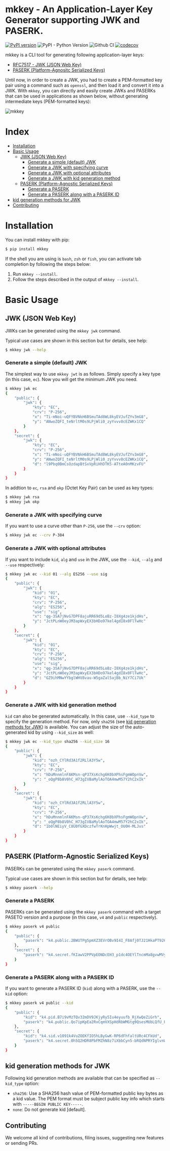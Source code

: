 # mkkey - An Application-Layer Key Generator supporting JWK and PASERK.

[![PyPI version](https://badge.fury.io/py/mkkey.svg)](https://badge.fury.io/py/mkkey)
![PyPI - Python Version](https://img.shields.io/pypi/pyversions/mkkey)
![Github CI](https://github.com/dajiaji/mkkey/actions/workflows/python-package.yml/badge.svg)
[![codecov](https://codecov.io/gh/dajiaji/mkkey/branch/main/graph/badge.svg?token=QN8GXEYEP3)](https://codecov.io/gh/dajiaji/mkkey)

mkkey is a CLI tool for generating following application-layer keys:
- [RFC7517 - JWK (JSON Web Key)](https://datatracker.ietf.org/doc/html/rfc7517)
- [PASERK (Platform-Agnositc Serialized Keys)](https://github.com/paseto-standard/paserk)

Until now, in order to create a JWK, you had to create a PEM-formatted key pair using a command
such as `openssl`, and then load it and convert it into a JWK. With `mkkey`, you can
directly and easily create JWKs and PASERKs that can be used in applications as shown below,
without generating intermediate keys (PEM-formatted keys):

![mkkey](https://github.com/dajiaji/mkkey/wiki/images/mkkey_header.png)

# Index

- [Installation](#installation)
- [Basic Usage](#basic-usage)
  - [JWK (JSON Web Key)](#jwk-json-web-key)
      - [Generate a simple (default) JWK](#generate-a-simple-default-jwk)
      - [Generate a JWK with specifying curve](#generate-a-jwk-with-specifying-curve)
      - [Generate a JWK with optional attributes](#generate-a-jwk-with-optional-attributes)
      - [Generate a JWK with kid generation method](#generate-a-jwk-with-kid-generation-method)
  - [PASERK (Platform-Agnostic Serialized Keys)](#paserk-platform-agnostic-serialized-keys)
      - [Generate a PASERK](#generate-a-paserk)
      - [Generate a PASERK along with a PASERK ID](#generate-a-paserk-with-a-paserk-id)
- [kid generation methods for JWK](#kid-generation-methods-for-jwk)
- [Contributing](#contributing)

# Installation

You can install mkkey with pip:

```sh
$ pip install mkkey
```

If the shell you are using is `bash`, `zsh` or `fish`, you can activate tab completion
by following the steps below:

1. Run `mkkey --install`.
2. Follow the steps described in the output of `mkkey --install`.

# Basic Usage

## JWK (JSON Web Key)

JWKs can be generated using the `mkkey jwk` command.

Typical use cases are shown in this section but for details, see help:

```sh
$ mkkey jwk --help
```

### Generate a simple (default) JWK

The simplest way to use `mkkey jwt` is as follows. Simply specify a key type (in this case, `ec`).
Now you will get the minimum JWK you need.

```sh
$ mkkey jwk ec
{
    "public": {
        "jwk": {
            "kty": "EC",
            "crv": "P-256",
            "x": "Ti-mNoi-uQFYBVNkH6BSmuTAd8WL8kyEVJufZYv3mG8",
            "y": "ANwoZQFI_teNrltM0s9LPjWli0_zyYvvv8cEZWKx1CQ"
        }
    },
    "secret": {
        "jwk": {
            "kty": "EC",
            "crv": "P-256",
            "x": "Ti-mNoi-uQFYBVNkH6BSmuTAd8WL8kyEVJufZYv3mG8",
            "y": "ANwoZQFI_teNrltM0s9LPjWli0_zyYvvv8cEZWKx1CQ",
            "d": "l9Pbq0BmCsOzdapBtSxVpRiHhDTK5-ATteA0nMKzvFU"
        }
    }
}
```

In addtion to `ec`, `rsa` and `okp` (Octet Key Pair) can be used as key types:

```sh
$ mkkey jwk rsa
$ mkkey jwk okp
```

### Generate a JWK with specifying curve

If you want to use a curve other than `P-256`, use the `--crv` option:

```sh
$ mkkey jwk ec --crv P-384
```

### Generate a JWK with optional attributes

If you want to include `kid`, `alg` and `use` in the JWK, use the `--kid`, `--alg` and `--use` respectively:

```sh
$ mkkey jwk ec --kid 01 --alg ES256 --use sig
{
    "public": {
        "jwk": {
            "kid": "01",
            "kty": "EC",
            "crv": "P-256",
            "alg": "ES256",
            "use": "sig",
            "x": "qg-3SA7jNvG7DPF8ajuRR69d5LoBz-I8Xg4ze1kjdHs",
            "y": "JctPLnWOeyJM3apWxyEX3bHDo97kel4gdI8x0FlTwHc"
        }
    },
    "secret": {
        "jwk": {
            "kid": "01",
            "kty": "EC",
            "crv": "P-256",
            "alg": "ES256",
            "use": "sig",
            "x": "qg-3SA7jNvG7DPF8ajuRR69d5LoBz-I8Xg4ze1kjdHs",
            "y": "JctPLnWOeyJM3apWxyEX3bHDo97kel4gdI8x0FlTwHc",
            "d": "GZ9ihMNwYYbglWHV8vau-W5gaZal5ajBb_NiY7Ci7Uk"
        }
    }
}
```

### Generate a JWK with kid generation method

`kid` can also be generated automatically. In this case, use `--kid_type` to specify the generation method.
For now, only `sha256` (see [kid generation methods for JWK](#kid-generation-methods-for-jwk)) is available.
You can adjust the size of the auto-generated kid by using `--kid_size` as well:

```sh
$ mkkey jwk ec --kid_type sha256 --kid_size 16
{
    "public": {
        "jwk": {
            "kid": "ozh_CYlRd3A1f2RLlA3Y5w",
            "kty": "EC",
            "crv": "P-256",
            "x": "hDuMnnmlnFAKMsn-qP37XsKchg6K0bXPhsFgmWOpnVw",
            "y": "_oQgP8b8V0hC_H73gIVBaMylAoTOA4mwM57Y2hC2xIk"
        }
    },
    "secret": {
        "jwk": {
            "kid": "ozh_CYlRd3A1f2RLlA3Y5w",
            "kty": "EC",
            "crv": "P-256",
            "x": "hDuMnnmlnFAKMsn-qP37XsKchg6K0bXPhsFgmWOpnVw",
            "y": "_oQgP8b8V0hC_H73gIVBaMylAoTOA4mwM57Y2hC2xIk",
            "d": "1b0lNEiyV_C8U0fGXDczfwTrKnHpWwjt_OU0H-MLJvs"
        }
    }
}
```

## PASERK (Platform-Agnostic Serialized Keys)

PASERKs can be generated using the `mkkey paserk` command.

Typical use cases are shown in this section but for details, see help:

```sh
$ mkkey paserk --help
```

### Generate a PASERK

PASERKs can be generated using the `mkkey paserk` command with a target PASETO version
and a purpose (in this case, `v4` and `public` respectively).

```sh
$ mkkey paserk v4 public
{
    "public": {
        "paserk": "k4.public.2BWUTPg5pmXZ3EVrOBv9I4I_F8Afj0TJ21HkaPT926M"
    },
    "secret": {
        "paserk": "k4.secret.fKIawV2PPVpEONDcEH3_p1dc4OEYlTncmMa8gvwMVy_YFZRM-DmmZdncRWs4G_0jgj8XwB-PRMnbUeRo9P3bow"
    }
}

```

### Generate a PASERK along with a PASERK ID

If you want to generate a PASERK ID (`kid`) along with a PASERK, use the `--kid` option:

```sh
$ mkkey paserk v4 public --kid
{
    "public": {
        "kid": "k4.pid.B7i9vMzTQv32mDV9JKjyRy5Iu4eyuufb_RjXwQeZiGrh",
        "paserk": "k4.public.Qo7ipKpEa2RxCqmVXSpHdRbWMGtg9QsesMUbLQfU_Pw"
    },
    "secret": {
        "kid": "k4.sid.v1091k4VuZOEKfIO5hLByGwK-RP6dFhfaltURc4CFkUd",
        "paserk": "k4.secret.0h5Q2HDR8PbFMZhN8z7iXbbCyn5-bRQdNPRYIglvnWdCjuKkqkRrZHEKqZVdKkd1FtYwa2D1Cx6wxRstB9T8_A"
    }
}
```

## kid generation methods for JWK

Following kid generation methods are available that can be specified as `--kid_type` option:

- `sha256`: Use a SHA256 hash value of PEM-formatted public key bytes as a kid value. The PEM format must be subject public key info which starts with `-----BEGIN PUBLIC KEY-----`.
- `none`: Do not generate kid [default].

## Contributing

We welcome all kind of contributions, filing issues, suggesting new features or sending PRs.

